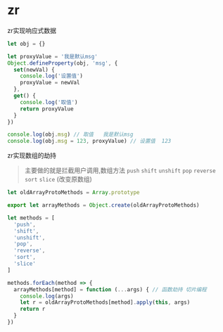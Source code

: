 # zr

zr实现响应式数据

```js
let obj = {}

let proxyValue = '我是默认msg'
Object.defineProperty(obj, 'msg', {
  set(newVal) {
    console.log('设置值')
    proxyValue = newVal
  },
  get() {
    console.log('取值')
    return proxyValue
  }
})

console.log(obj.msg) // 取值   我是默认msg
console.log(obj.msg = 123, proxyValue) // 设置值  123
```

zr实现数组的劫持

> 主要做的就是拦截用户调用,数组方法 `push` `shift` `unshift` `pop` `reverse` `sort` `slice` (改变原数组)


```js
let oldArrayProtoMethods = Array.prototype

export let arrayMethods = Object.create(oldArrayProtoMethods)

let methods = [
  'push',
  'shift',
  'unshift',
  'pop',
  'reverse',
  'sort',
  'slice'
]

methods.forEach(method => {
  arrayMethods[method] = function (...args) { // 函数劫持 切片编程
    console.log(args)
    let r = oldArrayProtoMethods[method].apply(this, args)
    return r
  }
})


```